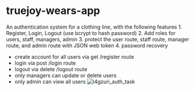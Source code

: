 # truejoy-wears-app
 An authentication system for a clothing line, with the following features 1. Register, Login, Logout (use bcrypt to hash password) 2. Add roles for users, staff, managers, admin 3. protect the user route, staff route, manager route, and admin route with JSON web token 4. password recovery


- create account for all users via get /register route
- login via post /login route
- logout via delete /logout route
- only managers can update or delete users
- only admin can view all users
![i4gzuri_auth_task](https://user-images.githubusercontent.com/30495094/183904716-cf4cc1b5-7208-4e39-aa38-9c82b3deac8d.png)

